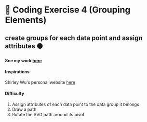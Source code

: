 # 💎 Coding Exercise 4 (Grouping Elements)

## create groups for each data point and assign attributes 🟤

#### See my work [here](https://zoexiao0516.github.io/cdv-student/coding-exercises/coding-exercise-4/index.html)

#### Inspirations
Shirley Wu's personal website [here](https://shirleywu.studio/)

#### Difficulty
1. Assign attributes of each data point to the data group it belongs
1. Draw a path
1. Rotate the SVG path around its pivot
